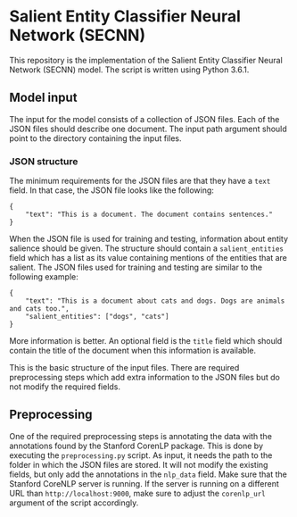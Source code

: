 # Salient Entity Classifier Neural Network (SECNN)

This repository is the implementation of the Salient Entity Classifier Neural Network (SECNN) model. The script is written using Python 3.6.1.

## Model input

The input for the model consists of a collection of JSON files. Each of the JSON files should describe one document. The input path argument should point to the directory containing the input files.

### JSON structure

The minimum requirements for the JSON files are that they have a `text` field. In that case, the JSON file looks like the following:

```
{
    "text": "This is a document. The document contains sentences."
}
```

When the JSON file is used for training and testing, information about entity salience should be given. The structure should contain a `salient_entities` field which has a list as its value containing mentions of the entities that are salient. The JSON files used for training and testing are similar to the following example:

```
{
    "text": "This is a document about cats and dogs. Dogs are animals and cats too.",
    "salient_entities": ["dogs", "cats"]
}
```

More information is better. An optional field is the `title` field which should contain the title of the document when this information is available.

This is the basic structure of the input files. There are required preprocessing steps which add extra information to the JSON files but do not modify the required fields.

## Preprocessing

One of the required preprocessing steps is annotating the data with the annotations found by the Stanford CorenLP package. This is done by executing the `preprocessing.py` script. As input, it needs the path to the folder in which the JSON files are stored. It will not modify the existing fields, but only add the annotations in the `nlp_data` field. Make sure that the Stanford CoreNLP server is running. If the server is running on a different URL than `http://localhost:9000`, make sure to adjust the `corenlp_url` argument of the script accordingly.